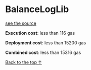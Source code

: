# BalanceLogLib
[see the source](git+https://github.com/hubiinetwork/nahmii-contracts/tree/master/contracts/BalanceLogLib.sol)


**Execution cost**: less than 116 gas

**Deployment cost**: less than 15200 gas

**Combined cost**: less than 15316 gas





[Back to the top ↑](#balanceloglib)
